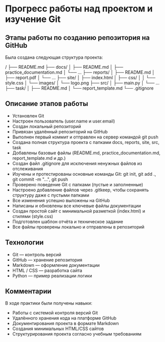 # Прогресс работы над проектом и изучение Git

## Этапы работы по созданию репозитория на GitHub

Была создана следующая структура проекта:

/
├── README.md
├── docs/
│   ├── README.md
│   ├── practice_documentation.md
│   └── ...
├── reports/
│   ├── README.md
│   ├── report.pdf
│   └── ...
├── site/
│   ├── index.html
│   ├── css/
│   │   └── style.css
│   └── images/
│       └── logo.png
├── src/
│   ├── main.py
│   └── ...
├── task/
│   ├── README.md
│   └── report_template.md
└── .gitignore

## Описание этапов работы

- Установлен Git
- Настроен пользователь (user.name и user.email)
- Создан локальный репозиторий
- Привязан удалённый репозиторий на GitHub
- Выполнен первый коммит и отправлен на сервер командой git push
- Создана полная структура проекта с папками docs, reports, site, src, task
- Добавлены базовые файлы (README.md, practice_documentation.md, report_template.md и др.)
- Создан файл .gitignore для исключения ненужных файлов из отслеживания
- Изучены и протестированы основные команды Git: git init, git add ., git commit -m "...", git push
- Проверено поведение Git с папками (пустые и заполненные)
- Настроено добавление файлов через .gitkeep, чтобы сохранять структуру даже с пустыми папками
- Все изменения успешно выложены на GitHub
- Написаны и обновлены все ключевые файлы документации
- Создан простой сайт с минимальной разметкой (index.html) и стилями (style.css)
- Подготовлен шаблон отчёта и техническое задание
- Все файлы проверены локально и отправлены в репозиторий

## Технологии

- Git — контроль версий
- GitHub — хранение репозитория
- Markdown — оформление документации
- HTML / CSS — разработка сайта
- Python — пример реализации логики

## Комментарии

В ходе практики были получены навыки:
- Работы с системой контроля версий Git
- Удалённого хранения кода на платформе GitHub
- Документирования проекта в формате Markdown
- Создания минимальных HTML/CSS сайтов
- Структурирования проекта согласно учебным требованиям